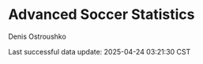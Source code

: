 # Advanced Soccer Statistics
Denis Ostroushko

<!-- gfm -->

Last successful data update: 2025-04-24 03:21:30 CST
